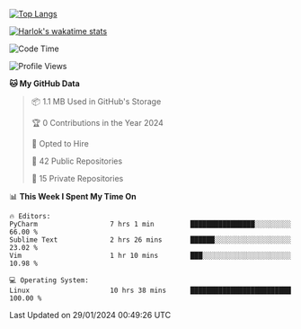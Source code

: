 [![Top Langs](https://github-readme-stats.vercel.app/api/top-langs/?username=remisiki&theme=dracula&layout=compact&hide=Jupyter%20Notebook,CSS,HTML&langs_count=10&exclude_repo=GMM-Demux-GUI)](https://github.com/anuraghazra/github-readme-stats)

[![Harlok's wakatime stats](https://github-readme-stats.vercel.app/api/wakatime?username=@remisiki&theme=dracula&layout=compact&langs_count=10&hide=other,html,css,text,json,markdown,jupyter)](https://github.com/anuraghazra/github-readme-stats)

<!--START_SECTION:waka-->
![Code Time](http://img.shields.io/badge/Code%20Time-653%20hrs%2042%20mins-blue)

![Profile Views](http://img.shields.io/badge/Profile%20Views-0-blue)

**🐱 My GitHub Data** 

> 📦 1.1 MB Used in GitHub's Storage 
 > 
> 🏆 0 Contributions in the Year 2024
 > 
> 💼 Opted to Hire
 > 
> 📜 42 Public Repositories 
 > 
> 🔑 15 Private Repositories 
 > 
📊 **This Week I Spent My Time On** 

```text
🔥 Editors: 
PyCharm                  7 hrs 1 min         ████████████████░░░░░░░░░   66.00 % 
Sublime Text             2 hrs 26 mins       ██████░░░░░░░░░░░░░░░░░░░   23.02 % 
Vim                      1 hr 10 mins        ███░░░░░░░░░░░░░░░░░░░░░░   10.98 % 

💻 Operating System: 
Linux                    10 hrs 38 mins      █████████████████████████   100.00 % 
```


 Last Updated on 29/01/2024 00:49:26 UTC
<!--END_SECTION:waka-->
